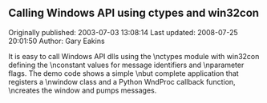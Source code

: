 ## Calling Windows API using ctypes and win32con

Originally published: 2003-07-03 13:08:14
Last updated: 2008-07-25 20:01:50
Author: Gary Eakins

It is easy to call Windows API dlls using the\nctypes module with win32con defining the\nconstant values for message identifiers and\nparameter flags. The demo code shows a simple\nbut complete application that registers a\nwindow class and a Python WndProc callback function,\ncreates the window and pumps messages.